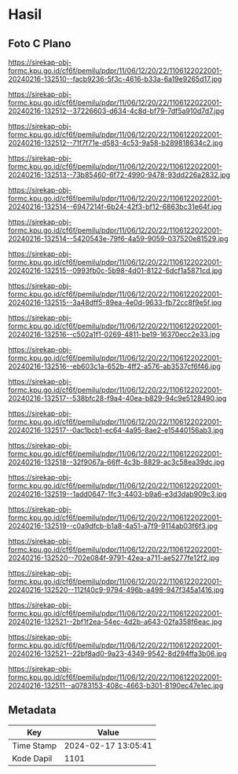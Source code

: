 # Hasil

## Foto C Plano

https://sirekap-obj-formc.kpu.go.id/cf6f/pemilu/pdpr/11/06/12/20/22/1106122022001-20240216-132510--facb9236-5f3c-4616-b33a-6a19e9265d17.jpg

https://sirekap-obj-formc.kpu.go.id/cf6f/pemilu/pdpr/11/06/12/20/22/1106122022001-20240216-132512--37226603-d634-4c8d-bf79-7df5a910d7d7.jpg

https://sirekap-obj-formc.kpu.go.id/cf6f/pemilu/pdpr/11/06/12/20/22/1106122022001-20240216-132512--71f7f71e-d583-4c53-9a58-b289818634c2.jpg

https://sirekap-obj-formc.kpu.go.id/cf6f/pemilu/pdpr/11/06/12/20/22/1106122022001-20240216-132513--73b85460-6f72-4990-9478-93dd226a2832.jpg

https://sirekap-obj-formc.kpu.go.id/cf6f/pemilu/pdpr/11/06/12/20/22/1106122022001-20240216-132514--6947214f-6b24-42f3-bf12-6863bc31e64f.jpg

https://sirekap-obj-formc.kpu.go.id/cf6f/pemilu/pdpr/11/06/12/20/22/1106122022001-20240216-132514--5420543e-79f6-4a59-9059-037520e81529.jpg

https://sirekap-obj-formc.kpu.go.id/cf6f/pemilu/pdpr/11/06/12/20/22/1106122022001-20240216-132515--0993fb0c-5b98-4d01-8122-6dcf1a5871cd.jpg

https://sirekap-obj-formc.kpu.go.id/cf6f/pemilu/pdpr/11/06/12/20/22/1106122022001-20240216-132515--3a48dff5-89ea-4e0d-9633-fb72cc8f9e5f.jpg

https://sirekap-obj-formc.kpu.go.id/cf6f/pemilu/pdpr/11/06/12/20/22/1106122022001-20240216-132516--c502a1f1-0269-4811-be19-16370ecc2e33.jpg

https://sirekap-obj-formc.kpu.go.id/cf6f/pemilu/pdpr/11/06/12/20/22/1106122022001-20240216-132516--eb603c1a-652b-4ff2-a576-ab3537cf6f46.jpg

https://sirekap-obj-formc.kpu.go.id/cf6f/pemilu/pdpr/11/06/12/20/22/1106122022001-20240216-132517--538bfc28-f9a4-40ea-b829-94c9e5128490.jpg

https://sirekap-obj-formc.kpu.go.id/cf6f/pemilu/pdpr/11/06/12/20/22/1106122022001-20240216-132517--0ac1bcb1-ec64-4a95-8ae2-e15440156ab3.jpg

https://sirekap-obj-formc.kpu.go.id/cf6f/pemilu/pdpr/11/06/12/20/22/1106122022001-20240216-132518--32f9067a-66ff-4c3b-8829-ac3c58ea39dc.jpg

https://sirekap-obj-formc.kpu.go.id/cf6f/pemilu/pdpr/11/06/12/20/22/1106122022001-20240216-132519--1add0647-1fc3-4403-b9a6-e3d3dab909c3.jpg

https://sirekap-obj-formc.kpu.go.id/cf6f/pemilu/pdpr/11/06/12/20/22/1106122022001-20240216-132519--c0a9dfcb-b1a8-4a51-a7f9-9114ab03f6f3.jpg

https://sirekap-obj-formc.kpu.go.id/cf6f/pemilu/pdpr/11/06/12/20/22/1106122022001-20240216-132520--702e084f-9791-42ea-a711-ae5277fe12f2.jpg

https://sirekap-obj-formc.kpu.go.id/cf6f/pemilu/pdpr/11/06/12/20/22/1106122022001-20240216-132520--112f40c9-9794-496b-a498-947f345a1416.jpg

https://sirekap-obj-formc.kpu.go.id/cf6f/pemilu/pdpr/11/06/12/20/22/1106122022001-20240216-132521--2bf1f2ea-54ec-4d2b-a643-02fa358f6eac.jpg

https://sirekap-obj-formc.kpu.go.id/cf6f/pemilu/pdpr/11/06/12/20/22/1106122022001-20240216-132521--22bf8ad0-9a23-4349-9542-8d294ffa3b06.jpg

https://sirekap-obj-formc.kpu.go.id/cf6f/pemilu/pdpr/11/06/12/20/22/1106122022001-20240216-132511--a0783153-408c-4663-b301-8190ec47e1ec.jpg


## Metadata

| Key        | Value               |
| ---------- | ------------------- |
| Time Stamp | 2024-02-17 13:05:41 |
| Kode Dapil | 1101                |



